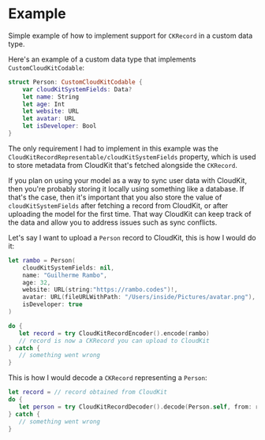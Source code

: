 # Example

Simple example of how to implement support for `CKRecord` in a custom data type.

Here's an example of a custom data type that implements ``CustomCloudKitCodable``:

```swift
struct Person: CustomCloudKitCodable {
    var cloudKitSystemFields: Data?
    let name: String
    let age: Int
    let website: URL
    let avatar: URL
    let isDeveloper: Bool
}
```

The only requirement I had to implement in this example was the ``CloudKitRecordRepresentable/cloudKitSystemFields`` property, which is used to store metadata from CloudKit that's fetched alongside the `CKRecord`.

If you plan on using your model as a way to sync user data with CloudKit, then you're probably storing it locally using something like a database. If that's the case, then it's important that you also store the value of `cloudKitSystemFields` after fetching a record from CloudKit, or after uploading the model for the first time. That way CloudKit can keep track of the data and allow you to address issues such as sync conflicts.  

Let's say I want to upload a `Person` record to CloudKit, this is how I would do it:

```swift
let rambo = Person(
    cloudKitSystemFields: nil,
    name: "Guilherme Rambo",
    age: 32,
    website: URL(string:"https://rambo.codes")!,
    avatar: URL(fileURLWithPath: "/Users/inside/Pictures/avatar.png"),
    isDeveloper: true
)

do {
   let record = try CloudKitRecordEncoder().encode(rambo)
   // record is now a CKRecord you can upload to CloudKit
} catch {
   // something went wrong
}
```

This is how I would decode a `CKRecord` representing a `Person`:

```swift
let record = // record obtained from CloudKit
do {
   let person = try CloudKitRecordDecoder().decode(Person.self, from: record)
} catch {
   // something went wrong
}
```
